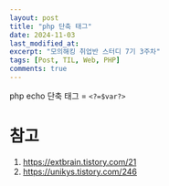 ```yaml
---
layout: post
title: "php 단축 태그"
date: 2024-11-03
last_modified_at:
excerpt: "모의해킹 취업반 스터디 7기 3주차"
tags: [Post, TIL, Web, PHP]
comments: true
---
```


php echo 단축 태그 = `<?=$var?>`

# 참고
1. https://extbrain.tistory.com/21
2. https://unikys.tistory.com/246